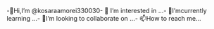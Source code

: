 -👋Hi,I’m @kosaraamorei330030- 👀 I’m interested in ...- 🌱I’mcurrently learning ...- 💞️I’m looking to collaborate on ...- 📫How to reach me...<!---kosaraamorei330030/kosaraamorei330030 is a✨special✨repository because its`README.md`(this file)appears on your GitHub profile.You can click the Preview link to take a look at your changes--->
